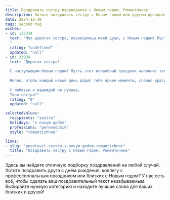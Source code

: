 ```yaml
---
title: Поздравить сестру переводчика с Новым годом. Романтичное
description: Хотите поздравить сестру с Новым годом или другим праздником? Наш ИИ создаст незабываемое поздравление, а вы обязательно выделитесь среди других.  
date: 2024-12-30
tags: second tag
wishes:
- id: 125334
  text: "Моя дорогая сестра, переводчица моей души, с Новым годом! Пусть этот год будет полон ярких красок, новых путешествий и удивительных открытий, как будто ты переводишь самый захватывающий роман своей жизни.  Пусть каждый день будет наполнен любовью, счастьем и волшебством, а твоя жизнь станет прекрасным текстом, написанным на языке радости и успеха. Люблю тебя!
  "
  rating: "undefined"
  updated: "null"
- id: 33939
  text: "Дорогая сестра!
  
  С наступающим Новым годом! Пусть этот волшебный праздник наполнит твою душу нежностью, а сердце – теплом. Как переводчик, ты умеешь соединять миры, а в наступающем году пусть твоё мастерство приносит не только успех, но и любовь, вдохновение и радость.
  
  Желаю, чтобы каждый новый день дарил тебе яркие моменты, словно красивые строки из романтического стихотворения. Пусть твои мечты становятся реальностью, а рядом всегда будут те, кто ценит и поддерживает тебя.
  
  С любовью и надеждой на лучшее,
  Твоя сестра!"
  rating: "0"
  updated: "null"

selectedValues:
  recipients: "sestru"
  holidays: "s-novym-godom"
  professions: "perevodchik"
  style: "romantichnoe"

links:
- slug: "pozdravit-sestru-s-novym-godom-romantichnoe"
  title: "Поздравить сестру с Новым годом. Романтичное"
---
```


Здесь вы найдете отличную подборку поздравлений на любой случай. 
Хотите поздравить друга с днём рождения, коллегу с профессиональным праздником или близких с Новым годом? У нас есть всё, чтобы сделать ваш поздравительный текст незабываемым. Выбирайте нужную категорию и находите лучшие слова для ваших близких и друзей!

